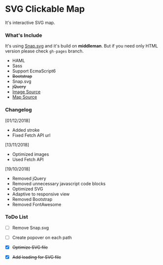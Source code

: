 # SVG Clickable Map

It's interactive SVG map.

### What's Include

It's using [Snap.svg](http://snapsvg.io/) and it's build on **middleman**.
But if you need only HTML version please check `gh-pages` branch.

  * HAML
  * Sass
  * Support EcmaScript6
  * ~~Bootstrap~~
  * Snap.svg
  * ~~jQuery~~
  * [Image Source](https://unsplash.com/)
  * [Map Source](https://en.wikipedia.org/wiki/Guiyang)

### Changelog

[01/12/2018]
  
  - Added stroke
  - Fixed Fetch API url

[13/11/2018]

  - Optimized images
  - Used Fetch API

[19/10/2018]

  - Removed jQuery
  - Removed unnecessary javascript code blocks
  - Optimized SVG
  - Adaptive to responsive view
  - Removed Bootstrap
  - Removed FontAwesome

### ToDo List

  * [ ] Remove Snap.svg
  * [ ] Create popover on each path
  * [x] ~~Optimize SVG file~~
  * [x] ~~Add loading for SVG file~~
  
